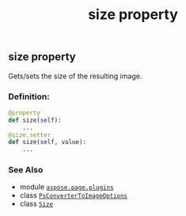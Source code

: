﻿---
title: size property
second_title: Aspose.Page for Python via .NET API References
description: 
type: docs
weight: 130
url: /python-net/aspose.page.plugins/psconvertertoimageoptions/size/
is_root: false
---

## size property


Gets/sets the size of the resulting image.
### Definition:
```python
@property
def size(self):
    ...
@size.setter
def size(self, value):
    ...
```

### See Also
* module [`aspose.page.plugins`](../../)
* class [`PsConverterToImageOptions`](/page/python-net/aspose.page.plugins/psconvertertoimageoptions)
* class [`Size`](/page/python-net/aspose.page.drawing/size)
